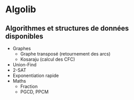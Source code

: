 # Algolib

## Algorithmes et structures de données disponibles
- Graphes
    - Graphe transposé (retournement des arcs)
    - Kosaraju (calcul des CFC)
- Union-Find
- 2-SAT
- Exponentiation rapide
- Maths
    - Fraction
    - PGCD, PPCM
